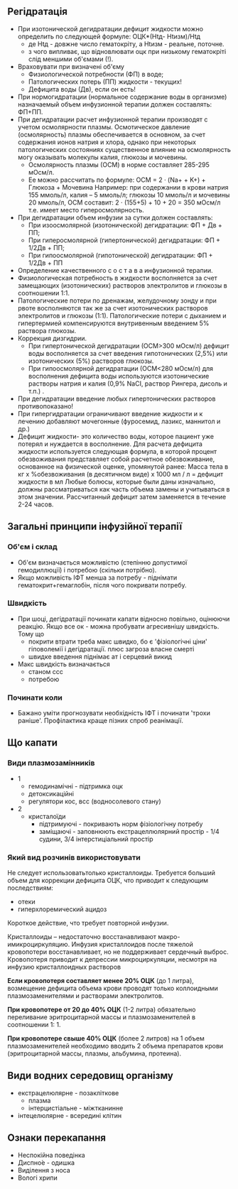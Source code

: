 ## Регідратація

- При изотонической дегидратации дефицит жидкости можно определить по следующей формуле: ОЦК*(Htд- Htизм)/Htд
  - де Htд - довжне число гематокріту, а Htизм - реальне, поточне. 
  - з чого випливає, що відновлювати оцк при низькому гематокріті слід меншими об'ємами (!).
- Враховувати при визначені об'єму
  - Физиологической потребности (ФП) в воде; 
  - Патологических потерь (ПП) жидкости - текущих! 
  - Дефицита воды (Дв), если он есть!
- При нормогидратации (нормальное содержание воды в организме)
  назначаемый объем инфузионной терапии должен составлять: ФП+ПП. 
- При дегидратации расчет инфузионной терапии производят с учетом
  осмолярности плазмы. Осмотическое давление (осмолярность) плазмы обеспечивается в основном, за счет содержания ионов натрия и хлора, однако при некоторых патологических состояниях существенное влияние на осмолярность могу оказывать молекулы калия, глюкозы и мочевины. 
  - Осмолярность плазмы (ОСМ) в норме составляет 285-295 мОсм/л. 
  - Ее можно рассчитать по формуле: ОСМ = 2 · (Na+ + K+) + Глюкоза + Мочевина
    Например: при содержании в крови натрия 155 ммоль/л, калия – 5
    ммоль/л; глюкозы 10 ммоль/л и мочевины 20 ммоль/л, ОСМ составит: 2 · (155+5) + 10 + 20 = 350 мОсм/л т.е. имеет место гиперосмолярность. 
- При дегидратации объем инфузии за сутки должен составлять:
  - При изоосмолярной (изотонической) дегидратации: ФП + Дв + ПП; 
  - При гиперосмолярной (гипертонической) дегидратации: ФП + 1/2Дв + ПП;
  - При гипоосмолярной (гипотонической) дегидратации: ФП + 1/2Дв + ПП
- Определение качественного с о с т а в а инфузионной терапии.
- Физиологическая потребность в жидкости восполняется за счет замещающих (изотонических) растворов электролитов и глюкозы в соотношении 1:1.
- Патологические потери по дренажам, желудочному зонду и при рвоте восполняются так же за счет изотонических растворов электролитов и глюкозы (1:1). Патологические потери с дыханием и гипертермией компенсируются внутривенным введением 5% раствора глюкозы.
- Коррекция дизгидрии. 
  - При гипертонической дегидратации (ОСМ>300 мОсм/л) дефицит воды восполняется за счет введения гипотонических (2,5%) или изотонических (5%) растворов глюкозы. 
  - При гипоосмолярной дегидратации (ОСМ<280 мОсм/л) для
    восполнения дефицита воды используются изотонические растворы натрия и калия (0,9% NaCI, раствор Рингера, дисоль и т.п.) .
- При дегидратации введение любых гипертонических растворов
  противопоказано! 
- При гипергидратации ограничивают введение жидкости и к лечению
  добавляют мочегонные (фуросемид, лазикс, маннитол и др.)
- Дефицит жидкости- это количество воды, которое пациент уже потерял и нуждается в восполнение. Для расчета дефицита жидкости используется следующая формула, в которой процент обезвоживания представляет собой расчетное обезвоживание, основанное на физической оценке, упомянутой ранее:
  Масса тела в кг х %обезвоживания (в десятичном виде) х 1000 мл / л = дефицит жидкости в мл
  Любые болюсы, которые были даны изначально, должны рассматриваться как часть объема замены и учитываться в этом значении. Рассчитанный дефицит затем заменяется в течение 2-24 часов.

## Загальні принципи інфузійної терапії

### Об'єм і склад

- Об'єм визначається можливістю (степінню допустимої гемодиллюції) і потребою (скільки потрібно).
- Якщо можливість ІФТ менша за потребу - піднімати гематокрит+гемаглобін, після чого покривати потребу.

### Швидкість

- При шоці, дегідратації починати капати відносно повільно, оцінюючи реакцію. Якщо все ок - можна пробувати агресивнішу швидкість. Тому що 
  - покрити втрати треба макс швидко, бо є 'фізіологічні ціни' гіповолемії і дегідратації. плюс загроза власне смерті
  - швидке введення піднімає ат і серцевий викид
- Макс швидкість визначається
  - станом ссс
  - потребою

### Починати коли

- Бажано уміти прогнозувати необхідність ІФТ і починати 'трохи раніше'. Профілактика краще пізних спроб реанімації.

## Що капати

### Види плазмозамінників

- 1
  - гемодинамічні - підтримка оцк
  - детоксикаційні
  - регулятори кос, всс (водносолевого стану)
- 2
  - кристалоїди 
    - підтримуючі - покривають норм фізіологічну потребу
    - заміщаючі - заповнюють екстрацеллюлярний простір - 1/4 судини, 3/4 інтерстиціальний простір

### Який вид розчинів використовувати

Не следует использоватьтолько кристаллоиды. Требуется больший объем для коррекции дефицита ОЦК, что приводит к следующим последствиям: 

- отеки 
- гиперхлоремический ацидоз

Короткое действие, что требует повторной инфузии.

Кристаллоиды – недостаточно восстанавливают макро- имикроциркуляцию.
Инфузия кристаллоидов после тяжелой кровопотери восстанавливает, но не
поддерживает сердечный выброс. Кровопотеря приводит к депрессии микроциркуляции, несмотря на инфузию кристаллоидных растворов



**Если кровопотеря составляет менее 20% ОЦК** (до 1 литра), возмещение
дефицита объема крови проводят только коллоидными плазмозаменителями и растворами электролитов. 

**При кровопотере от 20 до 40% ОЦК** (1-2 литра) обязательно переливание эритроцитарной массы и плазмозаменителей в соотношении 1: 1. 

**При кровопотере свыше 40% ОЦК** (более 2 литров) на 1 объем
плазмозаменителей необходимо вводить 2 объема препаратов крови (эритроцитарной массы, плазмы, альбумина, протеина).

## Види водних середовищ організму

- екстрацелюлярне - позакліткове
  - плазма
  - інтерцистіальне - міжтканинне
- інтецелюлярне - всередині клітин

## Ознаки перекапання

- Неспокійна поведінка
- Диспно́е - одишка
- Виділення з носа
- Вологі хрипи